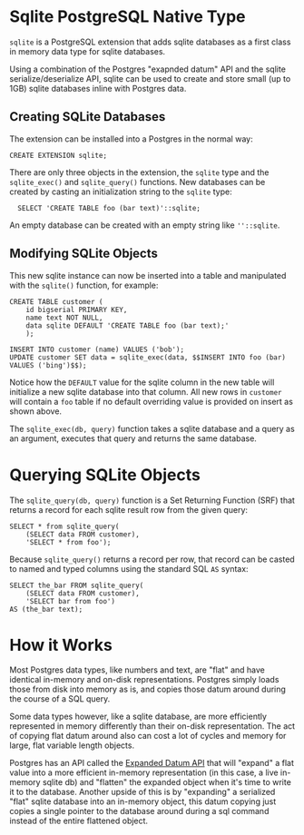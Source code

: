 # Sqlite PostgreSQL Native Type

`sqlite` is a PostgreSQL extension that adds sqlite databases as a
first class in memory data type for sqlite databases.

Using a combination of the Postgres "exapnded datum" API and the
sqlite serialize/deserialize API, sqlite can be used to create and
store small (up to 1GB) sqlite databases inline with Postgres data.

## Creating SQLite Databases

The extension can be installed into a Postgres in the normal way:

```
CREATE EXTENSION sqlite;
```

There are only three objects in the extension, the `sqlite` type and
the `sqlite_exec()` and `sqlite_query()` functions.  New databases can
be created by casting an initialization string to the `sqlite` type:

```
  SELECT 'CREATE TABLE foo (bar text)'::sqlite;
```

An empty database can be created with an empty string like
`''::sqlite`.

## Modifying SQLite Objects

This new sqlite instance can now be inserted into a table and
manipulated with the `sqlite()` function, for example:

```
CREATE TABLE customer (
    id bigserial PRIMARY KEY,
    name text NOT NULL,
    data sqlite DEFAULT 'CREATE TABLE foo (bar text);'
    );
    
INSERT INTO customer (name) VALUES ('bob');
UPDATE customer SET data = sqlite_exec(data, $$INSERT INTO foo (bar) VALUES ('bing')$$);
```

Notice how the `DEFAULT` value for the sqlite column in the new table
will initialize a new sqlite database into that column.  All new rows
in `customer` will contain a `foo` table if no default overriding
value is provided on insert as shown above.

The `sqlite_exec(db, query)` function takes a sqlite database and a
query as an argument, executes that query and returns the same
database.

# Querying SQLite Objects

The `sqlite_query(db, query)` function is a Set Returning Function
(SRF) that returns a record for each sqlite result row from the given
query:

```
SELECT * from sqlite_query(
    (SELECT data FROM customer), 
    'SELECT * from foo');
```

Because `sqlite_query()` returns a record per row, that record can be
casted to named and typed columns using the standard SQL `AS` syntax:

```
SELECT the_bar FROM sqlite_query(
    (SELECT data FROM customer), 
    'SELECT bar from foo') 
AS (the_bar text);
```

# How it Works

Most Postgres data types, like numbers and text, are "flat" and have
identical in-memory and on-disk representations.  Postgres simply
loads those from disk into memory as is, and copies those datum around
during the course of a SQL query.

Some data types however, like a sqlite database, are more efficiently
represented in memory differently than their on-disk representation.
The act of copying flat datum around also can cost a lot of cycles and
memory for large, flat variable length objects.

Postgres has an API called the [Expanded Datum
API](https://www.postgresql.org/docs/current/xtypes.html#XTYPES-TOAST)
that will "expand" a flat value into a more efficient in-memory
representation (in this case, a live in-memory sqlite db) and
"flatten" the expanded object when it's time to write it to the
database. Another upside of this is by "expanding" a serialized "flat"
sqlite database into an in-memory object, this datum copying just
copies a single pointer to the database around during a sql command
instead of the entire flattened object.


